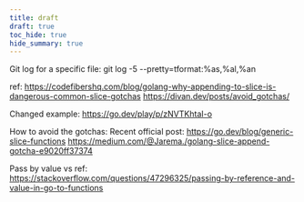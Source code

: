 ```yaml
---
title: draft
draft: true
toc_hide: true
hide_summary: true
---
```


Git log for a specific file: git log -5 --pretty=tformat:%as,%al,%an

ref: https://codefibershq.com/blog/golang-why-appending-to-slice-is-dangerous-common-slice-gotchas
https://divan.dev/posts/avoid_gotchas/

Changed example: https://go.dev/play/p/zNVTKhtaI-o

How to avoid the gotchas:
Recent official post: https://go.dev/blog/generic-slice-functions
https://medium.com/@Jarema./golang-slice-append-gotcha-e9020ff37374

Pass by value vs ref: https://stackoverflow.com/questions/47296325/passing-by-reference-and-value-in-go-to-functions